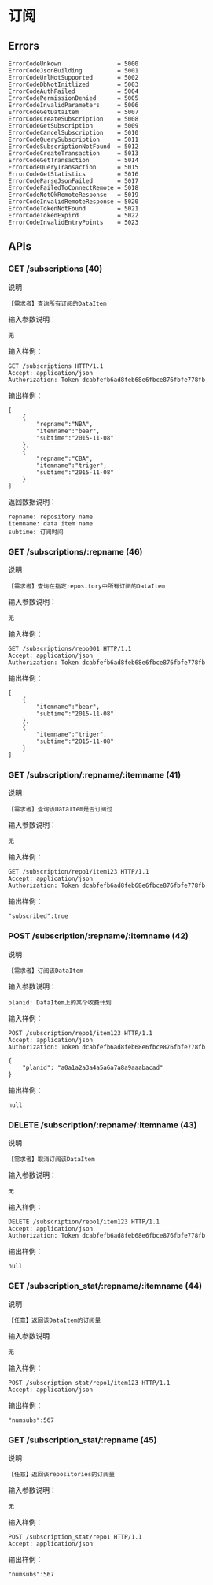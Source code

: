 # 订阅

## Errors

	ErrorCodeUnkown                = 5000
	ErrorCodeJsonBuilding          = 5001
	ErrorCodeUrlNotSupported       = 5002
	ErrorCodeDbNotInitlized        = 5003
	ErrorCodeAuthFailed            = 5004
	ErrorCodePermissionDenied      = 5005
	ErrorCodeInvalidParameters     = 5006
	ErrorCodeGetDataItem           = 5007
	ErrorCodeCreateSubscription    = 5008
	ErrorCodeGetSubscription       = 5009
	ErrorCodeCancelSubscription    = 5010
	ErrorCodeQuerySubscription     = 5011
	ErrorCodeSubscriptionNotFound  = 5012
	ErrorCodeCreateTransaction     = 5013
	ErrorCodeGetTransaction        = 5014
	ErrorCodeQueryTransaction      = 5015
	ErrorCodeGetStatistics         = 5016
	ErrorCodeParseJsonFailed       = 5017
	ErrorCodeFailedToConnectRemote = 5018
	ErrorCodeNotOkRemoteResponse   = 5019
	ErrorCodeInvalidRemoteResponse = 5020
	ErrorCodeTokenNotFound         = 5021
	ErrorCodeTokenExpird           = 5022
	ErrorCodeInvalidEntryPoints    = 5023

## APIs

### GET /subscriptions (40)

说明

	【需求者】查询所有订阅的DataItem

输入参数说明：
	
	无

输入样例：

	GET /subscriptions HTTP/1.1 
	Accept: application/json
	Authorization: Token dcabfefb6ad8feb68e6fbce876fbfe778fb

输出样例：
        
	[
		{
			"repname":"NBA",
			"itemname":"bear",
			"subtime":"2015-11-08"
		},
		{
			"repname":"CBA",
			"itemname":"triger",
			"subtime":"2015-11-08"
		}
	]

返回数据说明：

	repname: repository name
	itemname: data item name
	subtime: 订阅时间

### GET /subscriptions/:repname (46)

说明

	【需求者】查询在指定repository中所有订阅的DataItem

输入参数说明：
	
	无

输入样例：

	GET /subscriptions/repo001 HTTP/1.1 
	Accept: application/json
	Authorization: Token dcabfefb6ad8feb68e6fbce876fbfe778fb

输出样例：
        
	[
		{
			"itemname":"bear",
			"subtime":"2015-11-08"
		},
		{
			"itemname":"triger",
			"subtime":"2015-11-08"
		}
	]

### GET /subscription/:repname/:itemname (41)

说明

	【需求者】查询该DataItem是否订阅过

输入参数说明：
	
	无

输入样例：

	GET /subscription/repo1/item123 HTTP/1.1 
	Accept: application/json
	Authorization: Token dcabfefb6ad8feb68e6fbce876fbfe778fb

输出样例：

	"subscribed":true

### POST /subscription/:repname/:itemname (42)

说明

	【需求者】订阅该DataItem 

输入参数说明：
	
	planid: DataItem上的某个收费计划

输入样例：

	POST /subscription/repo1/item123 HTTP/1.1 
	Accept: application/json
	Authorization: Token dcabfefb6ad8feb68e6fbce876fbfe778fb
	
	{
		"planid": "a0a1a2a3a4a5a6a7a8a9aaabacad"
	}
输出样例：
        
	null

### DELETE /subscription/:repname/:itemname (43)

说明

	【需求者】取消订阅该DataItem

输入参数说明：
	
	无

输入样例：

	DELETE /subscription/repo1/item123 HTTP/1.1 
	Accept: application/json
	Authorization: Token dcabfefb6ad8feb68e6fbce876fbfe778fb

输出样例：
        
	null

### GET /subscription_stat/:repname/:itemname (44)

说明

	【任意】返回该DataItem的订阅量

输入参数说明：
	
	无

输入样例：

	POST /subscription_stat/repo1/item123 HTTP/1.1 
	Accept: application/json

输出样例：

	"numsubs":567

### GET /subscription_stat/:repname (45)

说明

	【任意】返回该repositories的订阅量

输入参数说明：
	
	无

输入样例：

	POST /subscription_stat/repo1 HTTP/1.1 
	Accept: application/json

输出样例：

	"numsubs":567

